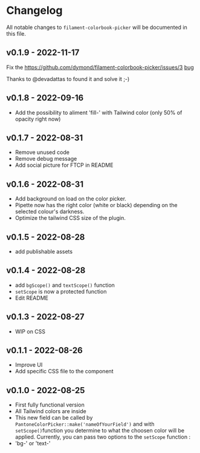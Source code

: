 # Changelog

All notable changes to `filament-colorbook-picker` will be documented in this file.

## v0.1.9 - 2022-11-17

Fix the https://github.com/dymond/filament-colorbook-picker/issues/3 [bug](https://github.com/dymond/filament-colorbook-picker/issues?q=is%3Aissue+is%3Aclosed+label%3Abug)

Thanks to @devadattas to found it and solve it ;-)

## v0.1.8 - 2022-09-16

- Add the possibility to aliment 'fill-' with Tailwind color (only 50% of opacity right now)

## v0.1.7 - 2022-08-31

- Remove unused code
- Remove debug message
- Add social picture for FTCP in README

## v0.1.6 - 2022-08-31

- Add background on load on the color picker.
- Pipette now has the right color (white or black) depending on the selected colour's darkness.
- Optimize the tailwind CSS size of the plugin.

## v0.1.5 - 2022-08-28

- add publishable assets

## v0.1.4 - 2022-08-28

- add `bgScope()` and `textScope()` function
- `setScope` is now a protected function
- Edit README

## v0.1.3 - 2022-08-27

- WIP on CSS

## v0.1.1 - 2022-08-26

- Improve UI
- Add specific CSS file to the component

## v0.1.0 - 2022-08-25

- First fully functional version
- All Tailwind colors are inside
- This new field can be called by `PantoneColorPicker::make('nameOfYourField')` and with `setScope()`function you determine to what the choosen color will be applied. Currently, you can pass two options to the `setScope` function :
- 'bg-' or 'text-'
